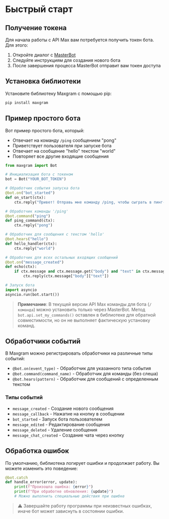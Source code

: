 # Быстрый старт

## Получение токена

Для начала работы с API Max вам потребуется получить токен бота. Для этого:

1. Откройте диалог с [MasterBot](https://max.ru/masterbot)
2. Следуйте инструкциям для создания нового бота
3. После завершения процесса MasterBot отправит вам токен доступа

## Установка библиотеки

Установите библиотеку Maxgram с помощью pip:

```sh
pip install maxgram
```

## Пример простого бота

Вот пример простого бота, который:
- Отвечает на команду `/ping` сообщением "pong"
- Приветствует пользователя при запуске бота
- Отвечает на сообщение "hello" текстом "world"
- Повторяет все другие входящие сообщения

```python
from maxgram import Bot

# Инициализация бота с токеном
bot = Bot("YOUR_BOT_TOKEN")

# Обработчик события запуска бота
@bot.on("bot_started")
def on_start(ctx):
    ctx.reply("Привет! Отправь мне команду /ping, чтобы сыграть в пинг-понг")

# Обработчик команды '/ping'
@bot.command("ping")
def ping_command(ctx):
    ctx.reply("pong")

# Обработчик для сообщения с текстом 'hello'
@bot.hears("hello")
def hello_handler(ctx):
    ctx.reply("world")

# Обработчик для всех остальных входящих сообщений
@bot.on("message_created")
def echo(ctx):
    if ctx.message and ctx.message.get("body") and "text" in ctx.message["body"]:
        ctx.reply(ctx.message["body"]["text"])

# Запуск бота
import asyncio
asyncio.run(bot.start())
```

> **Примечание**: В текущей версии API Max команды для бота (`/команда`) можно установить только через MasterBot. Метод `bot.api.set_my_commands()` оставлен в библиотеке для обратной совместимости, но он не выполняет фактическую установку команд.

## Обработчики событий

В Maxgram можно регистрировать обработчики на различные типы событий:

- `@bot.on(event_type)` - Обработчик для указанного типа события
- `@bot.command(command_name)` - Обработчик для команды (без слеша)
- `@bot.hears(pattern)` - Обработчик для сообщений с определенным текстом

### Типы событий

- `message_created` - Создание нового сообщения
- `message_callback` - Нажатие на кнопку в сообщении
- `bot_started` - Запуск бота пользователем
- `message_edited` - Редактирование сообщения
- `message_deleted` - Удаление сообщения
- `message_chat_created` - Создание чата через кнопку

## Обработка ошибок

По умолчанию, библиотека логирует ошибки и продолжает работу. Вы можете изменить это поведение:

```python
@bot.catch
def handle_error(error, update):
    print(f"Произошла ошибка: {error}")
    print(f"При обработке обновления: {update}")
    # Можно выполнить специальные действия при ошибке
```

> ⚠️ Завершайте работу программы при неизвестных ошибках, иначе бот может зависнуть в состоянии ошибки. 